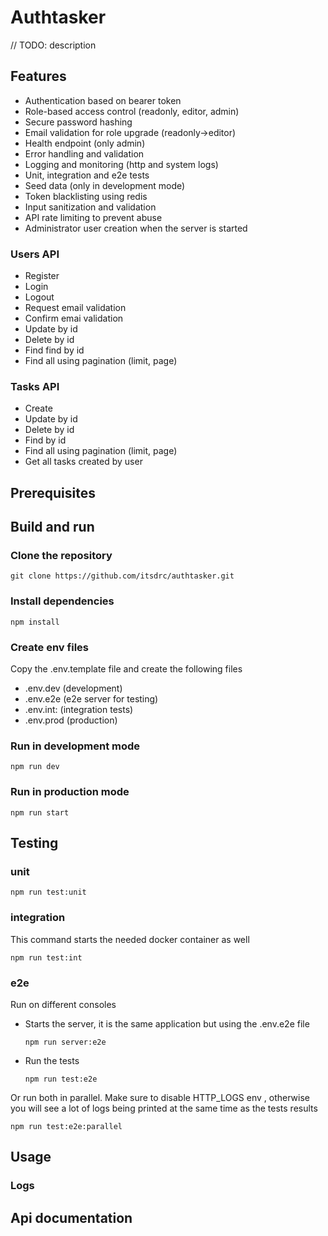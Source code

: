 # Authtasker

// TODO: description

## Features
- Authentication based on bearer token
- Role-based access control (readonly, editor, admin)
- Secure password hashing
- Email validation for role upgrade (readonly->editor)
- Health endpoint (only admin)
- Error handling and validation
- Logging and monitoring (http and system logs)
- Unit, integration and e2e tests
- Seed data (only in development mode)
- Token blacklisting using redis
- Input sanitization and validation
- API rate limiting to prevent abuse
- Administrator user creation when the server is started

### Users API
- Register 
- Login 
- Logout 
- Request email validation
- Confirm emai validation
- Update by id
- Delete by id
- Find find by id
- Find all using pagination (limit, page)

### Tasks API
- Create
- Update by id
- Delete by id
- Find by id
- Find all using pagination (limit, page)
- Get all tasks created by user

## Prerequisites

## Build and run

### Clone the repository
```
git clone https://github.com/itsdrc/authtasker.git
```
### Install dependencies
```
npm install
```
### Create env files
Copy the .env.template file and create the following files
- .env.dev (development)
- .env.e2e (e2e server for testing)
- .env.int: (integration tests)
- .env.prod (production)

### Run in development mode
```
npm run dev
```

### Run in production mode
```
npm run start
```

## Testing

### unit
```
npm run test:unit
```

###  integration
This command starts the needed docker container as well
```
npm run test:int
```

### e2e
Run on different consoles
- Starts the server, it is the same application but using the .env.e2e file
    ```
    npm run server:e2e 
    ```
- Run the tests
    ```
    npm run test:e2e 
    ```


Or run both in parallel. 
Make sure to disable HTTP_LOGS env , otherwise
you will see a lot of logs being printed at the same time as the tests results
```
npm run test:e2e:parallel
```


## Usage


### Logs

## Api documentation



